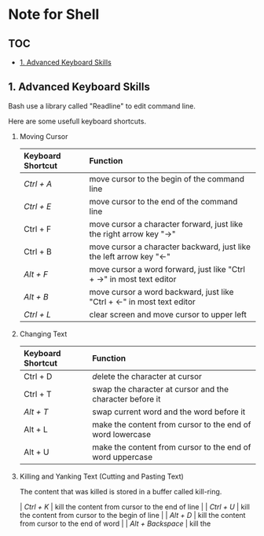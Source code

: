 # Note for Shell

## TOC

- [1. Advanced Keyboard Skills](#1-advanced-keyboard-skills)

## 1. Advanced Keyboard Skills

Bash use a library called "Readline" to edit command line.

Here are some usefull keyboard shortcuts.

1. Moving Cursor

	| Keyboard Shortcut | Function |
	|:---|:---|
	| *Ctrl + A* | move cursor to the begin of the command line |
	| *Ctrl + E* | move cursor to the end of the command line |
	| Ctrl + F | move cursor a character forward, just like the right arrow key "->" |
	| Ctrl + B | move cursor a character backward, just like the left arrow key "<-" |
	| *Alt + F* | move cursor a word forward, just like "Ctrl + ->" in most text editor |
	| *Alt + B* | move cursor a word backward, just like "Ctrl + <-" in most text editor |
	| *Ctrl + L* | clear screen and move cursor to upper left |

2. Changing Text

	| Keyboard Shortcut | Function |
	|:---|:---|
	| Ctrl + D | *d*elete the character at cursor |
	| Ctrl + T | swap the character at cursor and the character before it |
	| *Alt + T* | swap current word and the word before it |
	| Alt + L | make the content from cursor to the end of word lowercase |
	| Alt + U | make the content from cursor to the end of word uppercase |

3. Killing and Yanking Text (Cutting and Pasting Text)

	The content that was killed is stored in a buffer called kill-ring.

	| *Ctrl + K* | kill the content from cursor to the end of line |
	| *Ctrl + U* | kill the content from cursor to the begin of line |
	| *Alt + D* | kill the content from cursor to the end of word |
	| *Alt + Backspace* | kill the 

